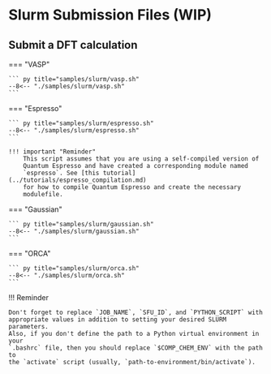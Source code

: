 # Slurm Submission Files (WIP)

## Submit a DFT calculation

=== "VASP"

    ``` py title="samples/slurm/vasp.sh"
    --8<-- "./samples/slurm/vasp.sh"
    ```

=== "Espresso"

    ``` py title="samples/slurm/espresso.sh"
    --8<-- "./samples/slurm/espresso.sh"
    ```

    !!! important "Reminder"
        This script assumes that you are using a self-compiled version of
        Quantum Espresso and have created a corresponding module named
        `espresso`. See [this tutorial](../tutorials/espresso_compilation.md)
        for how to compile Quantum Espresso and create the necessary
        modulefile.

=== "Gaussian"

    ``` py title="samples/slurm/gaussian.sh"
    --8<-- "./samples/slurm/gaussian.sh"
    ```

=== "ORCA"

    ``` py title="samples/slurm/orca.sh"
    --8<-- "./samples/slurm/orca.sh"
    ```

!!! Reminder

    Don't forget to replace `JOB_NAME`, `SFU_ID`, and `PYTHON_SCRIPT` with
    appropriate values in addition to setting your desired SLURM parameters.
    Also, if you don't define the path to a Python virtual environment in your
    `.bashrc` file, then you should replace `$COMP_CHEM_ENV` with the path to
    the `activate` script (usually, `path-to-environment/bin/activate`).
